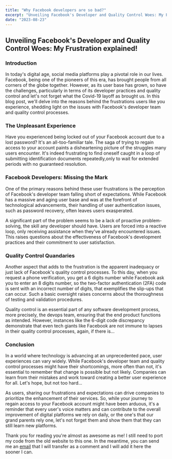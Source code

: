 ```yaml
---
title: "Why Facebook developers are so bad?"
excerpt: "Unveiling Facebook's Developer and Quality Control Woes: My Frustration explained!"
date: "2023-08-23"
---
```


## Unveiling Facebook's Developer and Quality Control Woes: My Frustration explained!

### Introduction

In today's digital age, social media platforms play a pivotal role in our lives. Facebook, being one of the pioneers of this era, has brought people from all corners of the globe together. However, as its user base has grown, so have the challenges, particularly in terms of its developer practices and quality control and let's not forget what the Covid-19 layoff as brought us. In this blog post, we'll delve into the reasons behind the frustrations users like you experience, shedding light on the issues with Facebook's developer team and quality control processes.

### The Unpleasant Experience

Have you experienced being locked out of your Facebook account due to a lost password? It's an all-too-familiar tale. The saga of trying to regain access to your account paints a disheartening picture of the struggles many users encounter. It's indeed frustrating to find oneself caught in a loop of submitting identification documents repeatedly,only to wait for extended periods with no guaranteed resolution.

### Facebook Developers: Missing the Mark

One of the primary reasons behind these user frustrations is the perception of Facebook's developer team falling short of expectations. While Facebook has a massive and aging user base and was at the forefront of technological advancements, their handling of user authentication issues, such as password recovery, often leaves users exasperated.

A significant part of the problem seems to be a lack of proactive problem-solving, the skill any developer should have. Users are forced into a reactive loop, only receiving assistance when they've already encountered issues. This raises questions about the effectiveness of Facebook's development practices and their commitment to user satisfaction.

### Quality Control Quandaries

Another aspect that adds to the frustration is the apparent inadequacy or just lack of Facebook's quality control processes. To this day, when you request a phone verification, you get a 6 digits number while Facebook ask you to enter an 8 digits number, so the two-factor authentication (2FA) code is sent with an incorrect number of digits, that exemplifies the slip-ups that can occur. Such a basic oversight raises concerns about the thoroughness of testing and validation procedures.

Quality control is an essential part of any software development process, more precisely, the devops team, ensuring that the end product functions as intended. However, instances like the 6-digit code discrepancy demonstrate that even tech giants like Facebook are not immune to lapses in their quality control processes, again, if there is...

### Conclusion

In a world where technology is advancing at an unprecedented pace, user experiences can vary widely. While Facebook's developer team and quality control processes might have their shortcomings, more often than not, it's essential to remember that change is possible but not likely. Companies can learn from their mistakes and work toward creating a better user experience for all. Let's hope, but not too hard...

As users, sharing our frustrations and expectations can drive companies to prioritize the enhancement of their services. So, while your journey to regain access to your Facebook account might have been arduous, it's a reminder that every user's voice matters and can contribute to the overall improvement of digital platforms we rely on daily, or the one's that our grand parents rely one, let's not forget them and show them that they can still learn new platforms.

Thank you for reading you're almost as awesome as me! I still need to port my code from the old website to this one. In the meantime, you can send me an [email](mailto:steace@coderage.pro) that I will transfer as a comment and I will add it here the sooner I can.
